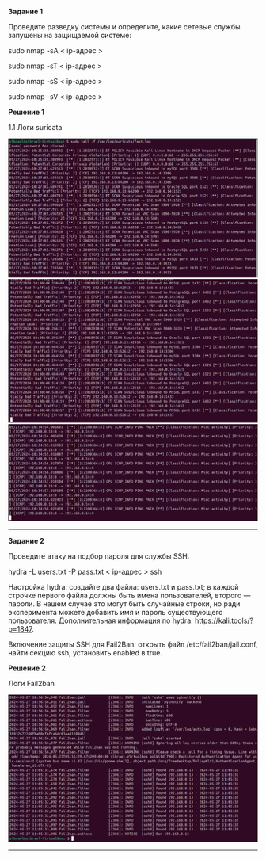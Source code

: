**Задание 1**  

Проведите разведку системы и определите, какие сетевые службы запущены на защищаемой системе:

sudo nmap -sA < ip-адрес >

sudo nmap -sT < ip-адрес >

sudo nmap -sS < ip-адрес >

sudo nmap -sV < ip-адрес >



**Решение 1**  

1.1 Логи suricata 

![Image alt](https://github.com/sibrael/Netology/blob/46bdf2fbf5ceb7d17737b6ab301a0460e2c89670/IB_2_1.png)
![Image alt](https://github.com/sibrael/Netology/blob/46bdf2fbf5ceb7d17737b6ab301a0460e2c89670/IB_2_2.png)
![Image alt](https://github.com/sibrael/Netology/blob/46bdf2fbf5ceb7d17737b6ab301a0460e2c89670/IB_2_3.png)

---

**Задание 2**

Проведите атаку на подбор пароля для службы SSH:

hydra -L users.txt -P pass.txt < ip-адрес > ssh

Настройка hydra:
создайте два файла: users.txt и pass.txt;
в каждой строчке первого файла должны быть имена пользователей, второго — пароли. В нашем случае это могут быть случайные строки, но ради эксперимента можете добавить имя и пароль существующего пользователя.
Дополнительная информация по hydra: https://kali.tools/?p=1847.

Включение защиты SSH для Fail2Ban:
открыть файл /etc/fail2ban/jail.conf,
найти секцию ssh,
установить enabled в true.
  
 **Решение 2**   
 
Логи Fail2ban

![Image alt](https://github.com/sibrael/Netology/blob/46bdf2fbf5ceb7d17737b6ab301a0460e2c89670/IB_2_4.png)


---
